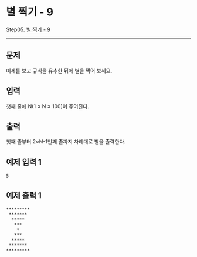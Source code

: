 # 별 찍기 - 9

Step05. [별 찍기 - 9](https://www.acmicpc.net/problem/2446)

---

## 문제

예제를 보고 규칙을 유추한 뒤에 별을 찍어 보세요.

## 입력

첫째 줄에 N(1 ≤ N ≤ 100)이 주어진다.

## 출력

첫째 줄부터 2×N-1번째 줄까지 차례대로 별을 출력한다.

## 예제 입력 1 

```
5
```

## 예제 출력 1 

```
*********
 *******
  *****
   ***
    *
   ***
  *****
 *******
*********
```

